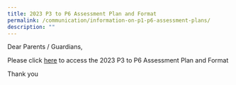```yaml
---
title: 2023 P3 to P6 Assessment Plan and Format
permalink: /communication/information-on-p1-p6-assessment-plans/
description: ""
---
```

Dear Parents / Guardians,

Please click [here](https://evergreenpri.moe.edu.sg/communication/p3-to-p6-assessment-plan-and-format/) to access the 2023 P3 to P6 Assessment Plan and Format 

Thank you
